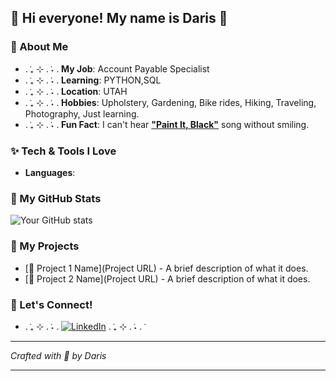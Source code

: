 
## 🌸 Hi everyone! My name is Daris 🌸




### 🌸 About Me
- . ݁₊ ⊹ . ݁˖ . ݁**My Job**: Account Payable Specialist
- . ݁₊ ⊹ . ݁˖ . ݁**Learning**: PYTHON,SQL
- . ݁₊ ⊹ . ݁˖ . ݁**Location**: UTAH
- . ݁₊ ⊹ . ݁˖ . ݁**Hobbies**: Upholstery, Gardening, Bike rides, Hiking, Traveling, Photography, Just learning.
- . ݁₊ ⊹ . ݁˖ . ݁**Fun Fact**: I can't hear [**"Paint It, Black"**](https://www.youtube.com/watch?v=O4irXQhgMqg) song without smiling.


### ✨ Tech & Tools I Love
- **Languages**:  

### 🌟 My GitHub Stats






![Your GitHub stats](https://github-readme-stats.vercel.app/api?username=darisgreenleaf&show_icons=true&theme=ambient_gradient)

### 🌸 My Projects
- [🍓 Project 1 Name](Project URL) - A brief description of what it does.
- [🍰 Project 2 Name](Project URL) - A brief description of what it does.

### 💌 Let's Connect!
- . ݁₊ ⊹ . ݁˖ . ݁[![LinkedIn](https://img.shields.io/badge/-LinkedIn-0077B5?style=flat&logo=linkedin&logoColor=white)](https://linkedin.com/in/daris-greenleaf) . ݁₊ ⊹ . ݁˖ . ݁

---

*Crafted with 💖 by Daris*

---



